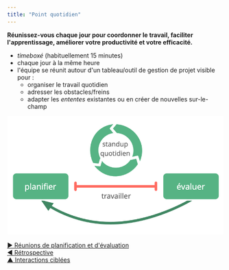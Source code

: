 ```yaml
---
title: "Point quotidien"
---
```



<summary>
<strong>Réunissez-vous chaque jour pour coordonner le travail, faciliter l'apprentissage, améliorer votre productivité et votre efficacité.</strong>
</summary>

- <dfn data-info="Timebox (bloc de temps): Une période de temps fixée pour se concentrer sur une activité particulière (qui ne sera pas nécessairement terminée à la fin du temps limite).">timeboxé</dfn> (habituellement 15 minutes)
- chaque jour à la même heure
- l'équipe se réunit autour d'un tableau/outil de gestion de projet visible pour : 
    - organiser le travail quotidien
    - adresser les obstacles/freins
    - adapter les <dfn data-info="Entente: Une ligne directrice, un processus ou protocole établi de le but de guider le flux de valeur.">ententes</dfn> existantes ou en créer de nouvelles sur-le-champ

![Le point quotidien est une réunion essentielle pour les équipes auto-organisées.](img/meetings/planning-review-standup.png)

[&#9654; Réunions de planification et d'évaluation](planning-and-review-meetings.html)<br/>[&#9664; Rétrospective](retrospective.html)<br/>[&#9650; Interactions ciblées](focused-interactions.html)


